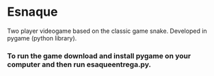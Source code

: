 # Esnaque

Two player videogame based on the classic game snake. Developed in pygame (python library).


### To run the game download and install pygame on your computer and then run esaqueentrega.py.
